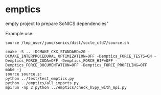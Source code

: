 # emptics #

empty project to prepare SoNICS dependencies"

Example use:

```
source /tmp_user/juno/sonics/dist/socle_cfd7/source.sh
```

```
cmake -S .. -DCMAKE_CXX_STANDARD=20 -DCMAKE_INTERPROCEDURAL_OPTIMIZATION=OFF -Demptics_FORCE_TESTS=ON -Demptics_FORCE_CUDA=OFF -Demptics_FORCE_HIP=OFF -Demptics_FORCE_DOCUMENTATION=OFF -Demptics_FORCE_PROFILING=OFF
make -j
source source.s:
python ../test/test_emptics.py
python ../emptics/all_imports.py
mpirun -np 2 python ../emptics/check_h5py_with_mpi.py
```


